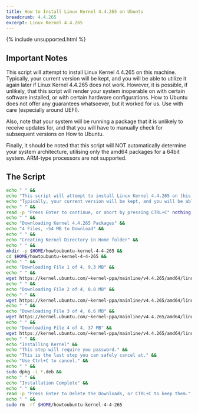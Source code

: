 ```yaml
---
title: How to Install Linux Kernel 4.4.265 on Ubuntu
breadcrumb: 4.4.265
excerpt: Linux Kernel 4.4.265
---
```


{% include unsupported.html %}

## Important Notes

This script will attempt to install Linux Kernel 4.4.265 on this machine. Typically, your current version will be kept, and you will be able to utilize it again later if Linux Kernel 4.4.265 does not work. However, it is possible, if unlikely, that this script will render your system inoperable on with certain software installed, or with certain hardware configurations. How to Ubuntu does not offer any guarantees whatsoever, but it worked for us. Use with care (especially around UEFI).

Also, note that your system will be running a package that it is unlikely to receive updates for, and that you will have to manually check for subsequent versions on How to Ubuntu.

Finally, it should be noted that this script will NOT automatically determine your system architecture, utilising only the amd64 packages for a 64bit system. ARM-type processors are not supported.

## The Script

```bash
echo " " &&
echo "This script will attempt to install Linux Kernel 4.4.265 on this machine." &&
echo "Typically, your current version will be kept, and you will be able to ustilise it again later if Kernel 4.4 does not work." &&
echo " " &&
read -p "Press Enter to continue, or abort by pressing CTRL+C" nothing &&
echo " " &&
echo "Downloading Kernel 4.4.265 Packages" &&
echo "4 Files, ~54 MB to Download" &&
echo " " &&
echo "Creating Kernel Directory in Home folder" &&
echo " " &&
mkdir -p $HOME/howtoubuntu-kernel-4-4-265 &&
cd $HOME/howtoubuntu-kernel-4-4-265 &&
echo " " &&
echo "Downloading File 1 of 4, 9.3 MB" &&
echo " " &&
wget https://kernel.ubuntu.com/~kernel-ppa/mainline/v4.4.265/amd64/linux-headers-4.4.265-0504169_4.4.265-0504169.202112291237_all.deb &&
echo " " &&
echo "Downloading File 2 of 4, 0.8 MB" &&
echo " " &&
wget https://kernel.ubuntu.com/~kernel-ppa/mainline/v4.4.265/amd64/linux-headers-4.4.265-0504169-generic_4.4.265-0504169.202112291237_amd64.deb &&
echo " " &&
echo "Downloading File 3 of 4, 6.6 MB" &&
wget https://kernel.ubuntu.com/~kernel-ppa/mainline/v4.4.265/amd64/linux-image-unsigned-4.4.265-0504169-generic_4.4.265-0504169.202112291237_amd64.deb &&
echo " " &&
echo "Downloading File 4 of 4, 37 MB" &&
wget https://kernel.ubuntu.com/~kernel-ppa/mainline/v4.4.265/amd64/linux-modules-4.4.265-0504169-generic_4.4.265-0504169.202112291237_amd64.deb &&
echo " " &&
echo "Installing Kernel" &&
echo "This step will require you password." &&
echo "This is the last step you can safely cancel at." &&
echo "Use Ctrl+C to cancel." &&
echo " " &&
sudo dpkg -i *.deb &&
echo " " &&
echo "Installation Complete" &&
echo " " &&
read -p "Press Enter to Delete the Downloads, or CTRL+C to keep them." nothing &&
echo " " &&
sudo rm -rf $HOME/howtoubuntu-kernel-4-4-265
```
